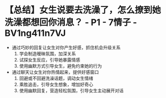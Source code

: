 # 【总结】女生说要去洗澡了，怎么撩到她洗澡都想回你消息？ - P1 - 7情子 - BV1ng411n7VJ

-   通过巧妙的回复让女生对你产生好感，抓住机会升级关系
    1.  学会制造暧昧氛围，加深关系
    2.  试探女生反应，引导她暴露情感
    3.  使用幽默方式引导女生，避免约束她的行为
-   通过聊天让女生对你热情起来，提供好感窗口
    1.  回避或不回避洗澡话题，调动女生情绪
    2.  乘胜追击，引导女生想象，增加好奇心
    3.  使用幽默回复，营造轻松氛围，引导女生主动展开对话